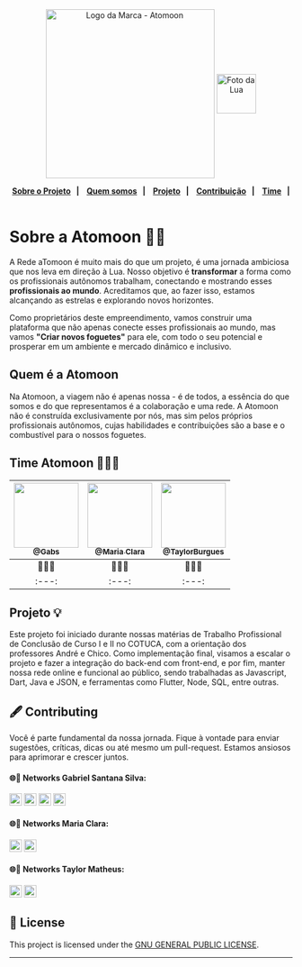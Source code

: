 <div align="center" a>
    <img align="center" alt="Logo da Marca - Atomoon" width="300" src="https://user-images.githubusercontent.com/53992405/176083452-508fa6dc-9cd8-4d44-aaae-e71a1c3470eb.svg" />
    <img align="center" alt="Foto da Lua"  height="70" width="70" src="https://user-images.githubusercontent.com/53992405/176083448-76a0f084-a0ed-43f4-9bcd-20c77eb3ad9e.svg"/>

  <p align="center">
    <strong>
      <a href="#sobre-a-atomoon-">Sobre o Projeto</a>&nbsp;&nbsp;&nbsp;|&nbsp;&nbsp;&nbsp;
      <a href="#quem-é-a-atomoon">Quem somos</a>&nbsp;&nbsp;&nbsp;|&nbsp;&nbsp;&nbsp;
      <a href="#projeto">Projeto</a>&nbsp;&nbsp;&nbsp;|&nbsp;&nbsp;&nbsp;
      <a href="#%EF%B8%8F-contributing">Contribuição</a>&nbsp;&nbsp;&nbsp;|&nbsp;&nbsp;&nbsp;
      <a href="#time-atomoon-">Time</a>&nbsp;&nbsp;&nbsp;|&nbsp;&nbsp;&nbsp;
    </strong> 
  </p>
</div>

# Sobre a Atomoon 🚀🌐

A Rede aTomoon é muito mais do que um projeto, é uma jornada ambiciosa que nos leva em direção à Lua. Nosso objetivo é **transformar** a forma como os profissionais autônomos trabalham, conectando e mostrando esses **profissionais ao mundo**. Acreditamos que, ao fazer isso, estamos alcançando as estrelas e explorando novos horizontes.

Como proprietários deste empreendimento, vamos construir uma plataforma que não apenas conecte esses profissionais ao mundo, mas vamos
**"Criar novos foguetes"** para ele, com todo o seu potencial e prosperar em um ambiente e mercado dinâmico e inclusivo.

## Quem é a Atomoon
Na Atomoon, a viagem não é apenas nossa - é de todos, a essência do que somos e do que representamos é a colaboração e uma rede. A Atomoon não é construída exclusivamente por nós, mas sim pelos próprios profissionais autônomos, cujas habilidades e contribuições são a base e o combustível para o nossos foguetes.

## Time Atomoon 👩‍🚀🚀
| [<img src="https://github.com/oGaabs.png?size=115" width=115><br><sub>@Gabs</sub>](https://github.com/oGaabs) | [<img src="https://github.com/mariaxuxu.png?size=115" width=115><br><sub>@Maria Clara</sub>](https://github.com/mariaxuxu) | [<img src="https://github.com/taylorburgues.png?size=115" width=115><br><sub>@TaylorBurgues</sub>](https://github.com/taylorburgues) 
| :---: | :---: | :---: |
| 👨‍🚀💙 | 👩‍🚀💙 | 👨‍🚀💙 |
| :---: | :---: | :---: |

## Projeto 💡
Este projeto foi iniciado durante nossas matérias de Trabalho Profissional de Conclusão de Curso I e II no COTUCA, com a orientação dos professores André e Chico.
Como implementação final, visamos a escalar o projeto e fazer a integração do back-end com front-end, e por fim, manter nossa rede online e funcional ao público, sendo trabalhadas as Javascript, Dart, Java e JSON, e ferramentas como Flutter, Node, SQL, entre outras.
 
## 🖋️ Contributing

Você é parte fundamental da nossa jornada. Fique à vontade para enviar sugestões, críticas, dicas ou até mesmo um pull-request. Estamos ansiosos para aprimorar e crescer juntos.

#### 🌐💙 Networks Gabriel Santana Silva:

[<img alt="GitHub followers Gabriel" src="https://img.shields.io/github/followers/oGaabs?label=Follow&style=social" height="22" title="Follow me"/>][github]
[<img alt="Instagram Gabriel" src="https://img.shields.io/badge/Instagram-E4405F?style=for-the-badge&logo=instagram&logoColor=white&link=instagram.com/gabrielsants_dev/" height="22" />](https://www.instagram.com/gabrielsants_dev/)
[<img alt="Mail to Gabriel" src="https://img.shields.io/badge/-Gmail-c14438?style=flat&logo=Gmail&logoColor=white" height="22" title="gabriel04.ok@gmail.com" />][email]
[<img alt="Linkedin Gabriel" src="https://img.shields.io/badge/-LinkedIn-blue?style=flat-square&logo=Linkedin&logoColor=white&link=https://www.linkedin.com/in/gabriel-santana-silva/" height="22" />][linkedin]

#### 🌐💙 Networks Maria Clara:

[<img alt="GitHub followers Maria" src="https://img.shields.io/github/followers/mariaxuxu?label=Follow&style=social" height="22" title="Follow me"/>](https://github.com/mariaxuxu)
[<img alt="Instagram Maria" src="https://img.shields.io/badge/Instagram-E4405F?style=for-the-badge&logo=instagram&logoColor=white&link=instagram.com/https.mariiax/" height="22" />](https://www.instagram.com/https.mariiax/)

#### 🌐💙 Networks Taylor Matheus:

[<img alt="GitHub followers Taylor" src="https://img.shields.io/github/followers/taylorburgues?label=Follow&style=social" height="22" title="Follow me"/>](https://github.com/taylorburgues)
[<img alt="Instagram Taylor" src="https://img.shields.io/badge/Instagram-E4405F?style=for-the-badge&logo=instagram&logoColor=white&link=instagram.com/theo_burgues/" height="22" />](https://www.instagram.com/theo_burgues/)

## 📝 License

This project is licensed under the [GNU GENERAL PUBLIC LICENSE][license].

---
[github]: https://github.com/PuniGC
[linkedin]: https://www.linkedin.com/in/gabriel-santana-silva-1205461a3/
[email]: mailto:gabriel04.ok@gmail.com
[license]: LICENSE
